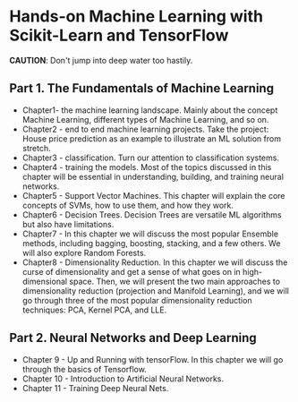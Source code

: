 # Hands-on Machine Learning with Scikit-Learn and TensorFlow

**CAUTION**: Don't jump into deep water too hastily.

## Part 1. The Fundamentals of Machine Learning

- Chapter1- the machine learning landscape. Mainly about the concept Machine Learning, different types of Machine Learning, and so on.
- Chapter2 - end to end machine learning projects. Take the project: House price prediction as an example to illustrate an ML solution from stretch.
- Chapter3 - classification. Turn our attention to classification systems.
- Chapter4 - training the models. Most of the topics discussed in this chapter will be essential in understanding, building, and training neural networks.
- Chapter5 - Support Vector Machines. This chapter will explain the core concepts of SVMs, how to use them, and how they work.
- Chapter6 - Decision Trees. Decision Trees are versatile ML algorithms but also have limitations.
- Chapter7 - In this chapter we will discuss the most popular Ensemble methods, including bagging, boosting, stacking, and a few others. We will also explore Random Forests. 
- Chapter8 - Dimensionality Reduction. In this chapter we will discuss the curse of dimensionality and get a sense of what goes on in high-dimensional space. Then, we will present the two main approaches to dimensionality reduction (projection and Manifold Learning), and we will go through three of the most popular dimensionality reduction techniques: PCA, Kernel PCA, and LLE. 

## Part 2. Neural Networks and Deep Learning

- Chapter 9 -  Up and Running with tensorFlow. In this chapter we will go through the basics of Tensorflow.
- Chapter 10 - Introduction to Artificial Neural Networks.
- Chapter 11 - Training Deep Neural Nets. 